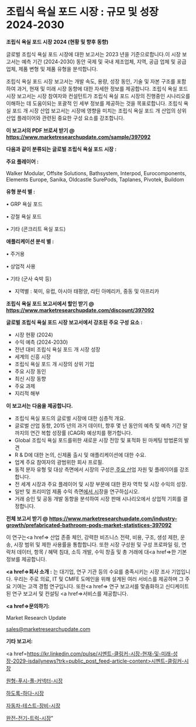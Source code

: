 # 조립식 욕실 포드 시장 : 규모 및 성장 2024-2030

<strong>조립식 욕실 포드 시장 2024 (현황 및 향후 동향)</strong>

글로벌 조립식 욕실 포드 시장에 대한 보고서는 2023 년을 기준으로합니다.이 시장 보고서는 예측 기간 (2024-2030) 동안 국제 및 국내 제조업체, 지역, 공급 업체 및 공급 업체, 제품 변형 및 제품 유형을 분석합니다.

조립식 욕실 포드 시장 보고서는 개발 속도, 용량, 성장 동인, 기술 및 자본 구조를 포함하여 과거, 현재 및 미래 시장 동향에 대한 자세한 정보를 제공합니다. 조립식 욕실 포드 시장 보고서는 시장 참여자와 컨설턴트가 조립식 욕실 포드 시장의 진행중인 시나리오를 이해하는 데 도움이되는 포괄적 인 세부 정보를 제공하는 것을 목표로합니다. 조립식 욕실 포드 개 시장 산업 보고서는 시장에 영향을 미치는 조립식 욕실 포드 개 산업의 상위 산업 플레이어와 관련된 중요한 구성 요소를 강조합니다.



<strong>이 보고서의 PDF 브로셔 받기 @ <a href=https://www.marketresearchupdate.com/sample/397092>https://www.marketresearchupdate.com/sample/397092</a></strong>



<strong>다음과 같이 분류되는 글로벌 조립식 욕실 포드 시장 :</strong>



<strong>주요 플레이어 :</strong>

Walker Modular, Offsite Solutions, Bathsystem, Interpod, Eurocomponents, Elements Europe, Sanika, Oldcastle SurePods, Taplanes, Pivotek, Buildom



<strong>유형 분석 별 :</strong>

• GRP 욕실 포드

• 강철 욕실 포드

• 기타 (콘크리트 욕실 포드)



<strong>애플리케이션 분석 별 :</strong>

• 주거용

• 상업적 사용

• 기타 (군사 숙박 등)

<ul>
  <li>지역별 : 북미, 유럽, 아시아 태평양, 라틴 아메리카, 중동 및 아프리카</li>
</ul>


<strong>조립식 욕실 포드 보고서에서 할인 받기 @ <a href=https://www.marketresearchupdate.com/discount/397092>https://www.marketresearchupdate.com/discount/397092</a></strong>



<strong>글로벌 조립식 욕실 포드 시장 보고서에서 강조된 주요 구성 요소 :</strong>
<ul>
  <li>시장 현황 (2024)</li>
  <li>수익 예측 (2024-2030)</li>
  <li>전년 대비 조립식 욕실 포드 개 시장 성장</li>
  <li>세계의 신흥 시장</li>
  <li>조립식 욕실 포드 개 시장의 상위 기업</li>
  <li>주요 시장 동인</li>
  <li>최신 시장 동향</li>
  <li>주요 과제</li>
  <li>지리적 해부</li>
</ul>


<strong>이 보고서는 다음을 제공합니다.</strong>
<ul>
  <li>조립식 욕실 포드의 글로벌 시장에 대한 심층적 개요.</li>
  <li>글로벌 산업 동향, 2015 년의 과거 데이터, 향후 몇 년 동안의 예측 및 예측 기간 말까지의 연간 복합 성장률 (CAGR) 예상치를 평가합니다.</li>
  <li>Global 조립식 욕실 포드를위한 새로운 시장 전망 및 표적화 된 마케팅 방법론의 발견</li>
  <li>R &amp; D에 대한 논의, 신제품 출시 및 애플리케이션에 대한 수요.</li>
  <li>업계 주요 참여자의 광범위한 회사 프로필.</li>
  <li>동적 분자 유형 및 대상 측면에서 시장의 구성은<a href=> 주요 산</a>업 자원 및 플레이어를 강조합니다.</li>
  <li>전 세계 시장과 주요 플레이어 및 시장 부문에 대한 환자 역학 및 시장 수익의 성장.</li>
  <li>일반 및 프리미엄 제품 수익 측면<a href=>에서 시</a>장을 연구하십시오.</li>
  <li>거래 승인 및 공동 개발 동향을 분석하여 시장 판매 시나리오에서 상업적 기회를 결정합니다.</li>
</ul>



<strong>전체 보고서 받기 @ <a href=https://www.marketresearchupdate.com/industry-growth/prefabricated-bathroom-pods-market-statistices-397092>https://www.marketresearchupdate.com/industry-growth/prefabricated-bathroom-pods-market-statistices-397092</a></strong>

이 연구는<a href=> 산업 존중</a> 체인, 강력한 비즈니스 전략, 비용, 구조, 생성 제한, 운송, 시장 범위 및 제한 사용률을 통합합니다. 또한 시장 구성원 및 구성 프로파일 링, 연락처 데이터, 항목 / 혜택 침대, 소득 개발, 수익 창출 및 총 거래에 대<a href=>한 기본 </a>정보를 제공합니다.



<strong><a href=>회사 소</a>개 :</strong>
는 대기업, 연구 기관 등의 수요를 충족시키는 시장 조사 기업입니다. 우리는 주로 의료, IT 및 CMFE 도메인을 위해 설계된 여러 서비스를 제공하며 그 주요 기여는 고객 경험 연구입니다. 또한<a href=> 연구 보</a>고서를 맞춤화하고 신디케이트 된 연구 보고서 및 컨설팅 <a href=>서비스</a>를 제공합니다.



<strong><a href=>문의하기:</a></strong>

Market Research Update

sales@marketresearchupdate.com



<strong>기타 보고서:</strong>

<a href=https://kr.linkedin.com/pulse/시멘트-클링커-시장-현재-및-미래-성장-2029-isdailynews?trk=public_post_feed-article-content>시멘트-클링커-시장</a>

<a href=https://www.linkedin.com/pulse/원형-푸시-풀-커넥터-시장-세분화-연구-및-목표-고객2029년-trend-tracking-tips-360-analysis-1f/>원형-푸시-풀-커넥터-시장</a>

<a href=https://www.linkedin.com/pulse/하도록-하다-시장-경쟁-분석-및-성장-잠재력-2029-market-matrix-musings-analysis-audxf/>하도록-하다-시장</a>

<a href=https://www.linkedin.com/pulse/자동차-테스트-장비-시장-진입-전략-및-위험-평가2029년-trendsetters-talk-360-analysis-rhajf/>자동차-테스트-장비-시장</a>

<a href=https://www.linkedin.com/pulse/완전-전기-트럭-시장-세분화-연구-및-목표-고객2030년-trendsetters-talk-360-analysis-ap5gf/>완전-전기-트럭-시장</a>"
